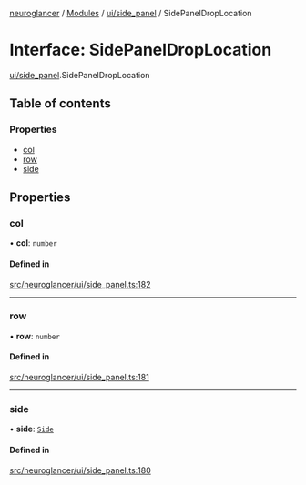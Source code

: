 [neuroglancer](../README.md) / [Modules](../modules.md) / [ui/side\_panel](../modules/ui_side_panel.md) / SidePanelDropLocation

# Interface: SidePanelDropLocation

[ui/side_panel](../modules/ui_side_panel.md).SidePanelDropLocation

## Table of contents

### Properties

- [col](ui_side_panel.SidePanelDropLocation.md#col)
- [row](ui_side_panel.SidePanelDropLocation.md#row)
- [side](ui_side_panel.SidePanelDropLocation.md#side)

## Properties

### col

• **col**: `number`

#### Defined in

[src/neuroglancer/ui/side_panel.ts:182](https://github.com/ActiveBrainAtlas2/neuroglancer/blob/1beb5d34/src/neuroglancer/ui/side_panel.ts#L182)

___

### row

• **row**: `number`

#### Defined in

[src/neuroglancer/ui/side_panel.ts:181](https://github.com/ActiveBrainAtlas2/neuroglancer/blob/1beb5d34/src/neuroglancer/ui/side_panel.ts#L181)

___

### side

• **side**: [`Side`](../modules/ui_side_panel_location.md#side)

#### Defined in

[src/neuroglancer/ui/side_panel.ts:180](https://github.com/ActiveBrainAtlas2/neuroglancer/blob/1beb5d34/src/neuroglancer/ui/side_panel.ts#L180)
